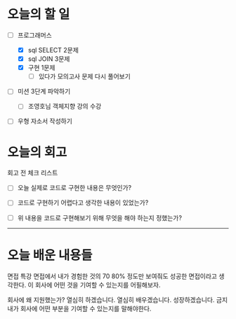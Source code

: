 
# 오늘의 할 일

- [ ] 프로그래머스
	- [x] sql SELECT 2문제
	- [x] sql JOIN 3문제
	- [x] 구현 1문제
		- [ ] 있다가 모의고사 문제 다시 풀어보기
- [ ] 미션 3단계 파악하기
	- [ ] 조영호님 객체지향 강의 수강
- [ ] 우형 자소서 작성하기


# 오늘의 회고

회고 전 체크 리스트
- [ ] 오늘 실제로 코드로 구현한 내용은 무엇인가?
- [ ] 코드로 구현하기 어렵다고 생각한 내용이 있었는가?
- [ ] 위 내용을 코드로 구현해보기 위해 무엇을 해야 하는지 정했는가?




---
# 오늘 배운 내용들

면접 특강
면접에서 내가 경험한 것의 70 80% 정도만 보여줘도 성공한 면접이라고 생각한다.
이 회사에 어떤 것을 기여할 수 있는지를 어필해보자.

회사에 왜 지원했는가?
열심히 하겠습니다. 열심히 배우겠습니다. 성장하겠습니다. 금지
내가 회사에 어떤 부분을 기여할 수 있는지를 말해야한다.


